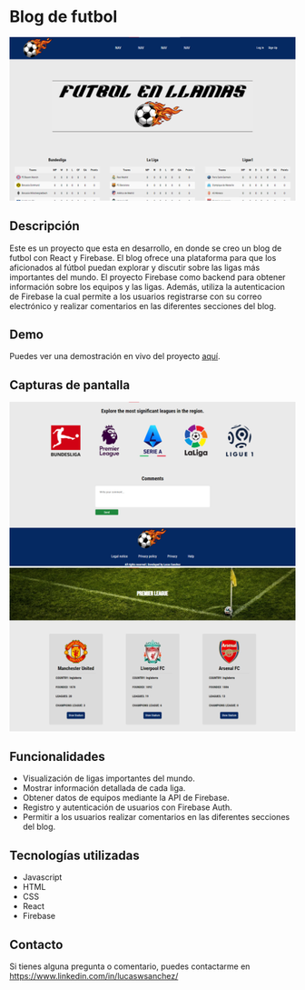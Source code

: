 # Blog de futbol

![Futbol Blog](/src/assets/images/screenshot1.png)

## Descripción
Este es un proyecto que esta en desarrollo, en donde se creo un blog de futbol con React y Firebase. El blog ofrece una plataforma para que los aficionados al fútbol puedan explorar y discutir sobre las ligas más importantes del mundo. El proyecto Firebase como backend para obtener información sobre los equipos y las ligas. Además, utiliza la autenticacion de Firebase la cual permite a los usuarios registrarse con su correo electrónico y realizar comentarios en las diferentes secciones del blog.

## Demo
Puedes ver una demostración en vivo del proyecto [aquí](https://sport-project.netlify.app/).

## Capturas de pantalla
![Captura de pantalla 1](/src/assets/images/screenshot2.png)
![Captura de pantalla 2](/src/assets/images/screenshot3.png)

## Funcionalidades
- Visualización de ligas importantes del mundo.
- Mostrar información detallada de cada liga.
- Obtener datos de equipos mediante la API de Firebase.
- Registro y autenticación de usuarios con Firebase Auth.
- Permitir a los usuarios realizar comentarios en las diferentes secciones del blog.

## Tecnologías utilizadas
- Javascript
- HTML
- CSS
- React
- Firebase

## Contacto
Si tienes alguna pregunta o comentario, puedes contactarme en https://www.linkedin.com/in/lucaswsanchez/
